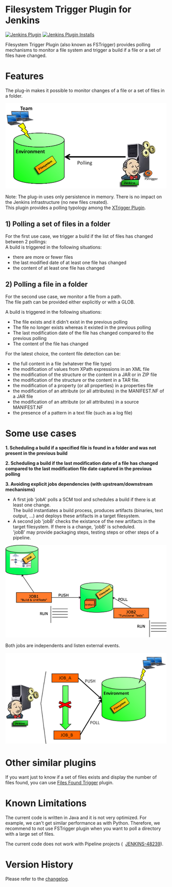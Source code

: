 # Filesystem Trigger Plugin for Jenkins

[![Jenkins Plugin](https://img.shields.io/jenkins/plugin/v/fstrigger.svg)](https://plugins.jenkins.io/fstrigger)
[![Jenkins Plugin Installs](https://img.shields.io/jenkins/plugin/i/fstrigger.svg?color=blue)](https://plugins.jenkins.io/fstrigger)

Filesystem Trigger Plugin (also known as FSTrigger) provides polling mechanisms to monitor a file system and
trigger a build if a file or a set of files have changed.

# Features

The plug-in makes it possible to monitor changes of a file or a set of
files in a folder.

![](docs/images/fstrigger.png)

Note: The plug-in uses only persistence in memory. There is no impact on
the Jenkins infrastructure (no new files created).  
This plugin provides a polling typology among the [XTrigger
Plugin](https://wiki.jenkins.io/display/JENKINS/XTrigger+Plugin).

## 1) Polling a set of files in a folder

For the first use case, we trigger a build if the list of files has
changed between 2 pollings:  
A build is triggered in the following situations:

-   there are more or fewer files
-   the last modified date of at least one file has changed
-   the content of at least one file has changed

## 2) Polling a file in a folder

For the second use case, we monitor a file from a path.  
The file path can be provided either explicitly or with a GLOB.

A build is triggered in the following situations:

-   The file exists and it didn't exist in the previous polling
-   The file no longer exists whereas it existed in the previous polling
-   The last modification date of the file has changed compared to the
    previous polling
-   The content of the file has changed

For the latest choice, the content file detection can be:

-   the full content in a file (whatever the file type)
-   the modification of values from XPath expressions in an XML file
-   the modification of the structure or the content in a JAR or in ZIP
    file
-   the modification of the structure or the content in a TAR file.
-   the modification of a property (or all properties) in a properties
    file
-   the modification of an attribute (or all attributes) in the
    MANIFEST.NF of a JAR file
-   the modification of an attribute (or all attributes) in a source
    MANIFEST.NF
-   the presence of a pattern in a text file (such as a log file)

# Some use cases

**1. Scheduling a build if a specified file is found in a folder and was
not present in the previous build**

**2. Scheduling a build if the last modification date of a file has
changed compared to the last modification file date captured in the
previous polling**

**3. Avoiding explicit jobs dependencies (with upstream/downstream
mechanisms)**

-   A first job 'jobA' polls a SCM tool and schedules a build if there
    is at least one change.  
    The build instantiates a build process, produces artifacts
    (binaries, text output, ...) and deploys these artifacts in a target
    filesystem.
-   A second job 'jobB' checks the existance of the new artifacts in the
    target filesystem. If there is a change, 'jobB' is scheduled.  
    'jobB' may provide packaging steps, testing steps or other steps of
    a pipeline.

![](docs/images/XTrigger_buildPipleline.png)

Both jobs are independents and listen external events.

![](docs/images/fstrigger_noJobsDependency.png)

# Other similar plugins

If you want just to know if a set of files exists and display the
number of files found, you can use [Files Found
Trigger](https://plugins.jenkins.io/files-found-trigger/)
plugin.

# Known Limitations

The current code is written in Java and it is not very optimized. For
example, we can't get similar performance as with Python. Therefore, we
recommend to not use FSTrigger plugin when you want to poll a directory
with a large set of files.

The current code does not work with Pipeline projects (  
[JENKINS-48239](https://issues.jenkins-ci.org/browse/JENKINS-48239)).

# Version History
Please refer to the [changelog](CHANGELOG.md).
